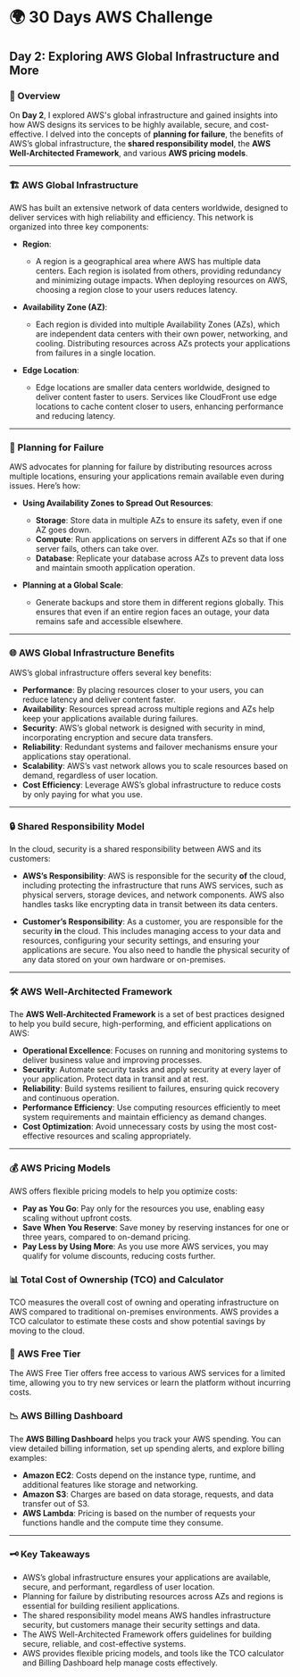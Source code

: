 # 🌍 30 Days AWS Challenge

## Day 2: Exploring AWS Global Infrastructure and More

### 📝 Overview
On **Day 2**, I explored AWS's global infrastructure and gained insights into how AWS designs its services to be highly available, secure, and cost-effective. I delved into the concepts of **planning for failure**, the benefits of AWS’s global infrastructure, the **shared responsibility model**, the **AWS Well-Architected Framework**, and various **AWS pricing models**.

---

### 🏗️ AWS Global Infrastructure
AWS has built an extensive network of data centers worldwide, designed to deliver services with high reliability and efficiency. This network is organized into three key components:

- **Region**: 
  - A region is a geographical area where AWS has multiple data centers. Each region is isolated from others, providing redundancy and minimizing outage impacts. When deploying resources on AWS, choosing a region close to your users reduces latency.

- **Availability Zone (AZ)**:
  - Each region is divided into multiple Availability Zones (AZs), which are independent data centers with their own power, networking, and cooling. Distributing resources across AZs protects your applications from failures in a single location.

- **Edge Location**:
  - Edge locations are smaller data centers worldwide, designed to deliver content faster to users. Services like CloudFront use edge locations to cache content closer to users, enhancing performance and reducing latency.

---

### 🚧 Planning for Failure
AWS advocates for planning for failure by distributing resources across multiple locations, ensuring your applications remain available even during issues. Here’s how:

- **Using Availability Zones to Spread Out Resources**:
  - **Storage**: Store data in multiple AZs to ensure its safety, even if one AZ goes down.
  - **Compute**: Run applications on servers in different AZs so that if one server fails, others can take over.
  - **Database**: Replicate your database across AZs to prevent data loss and maintain smooth application operation.

- **Planning at a Global Scale**:
  - Generate backups and store them in different regions globally. This ensures that even if an entire region faces an outage, your data remains safe and accessible elsewhere.

---

### 🌐 AWS Global Infrastructure Benefits
AWS’s global infrastructure offers several key benefits:

- **Performance**: By placing resources closer to your users, you can reduce latency and deliver content faster.
- **Availability**: Resources spread across multiple regions and AZs help keep your applications available during failures.
- **Security**: AWS’s global network is designed with security in mind, incorporating encryption and secure data transfers.
- **Reliability**: Redundant systems and failover mechanisms ensure your applications stay operational.
- **Scalability**: AWS’s vast network allows you to scale resources based on demand, regardless of user location.
- **Cost Efficiency**: Leverage AWS’s global infrastructure to reduce costs by only paying for what you use.

---

### 🔒 Shared Responsibility Model
In the cloud, security is a shared responsibility between AWS and its customers:

- **AWS’s Responsibility**: AWS is responsible for the security **of** the cloud, including protecting the infrastructure that runs AWS services, such as physical servers, storage devices, and network components. AWS also handles tasks like encrypting data in transit between its data centers.

- **Customer’s Responsibility**: As a customer, you are responsible for the security **in** the cloud. This includes managing access to your data and resources, configuring your security settings, and ensuring your applications are secure. You also need to handle the physical security of any data stored on your own hardware or on-premises.

---

### 🛠️ AWS Well-Architected Framework
The **AWS Well-Architected Framework** is a set of best practices designed to help you build secure, high-performing, and efficient applications on AWS:

- **Operational Excellence**: Focuses on running and monitoring systems to deliver business value and improving processes.
- **Security**: Automate security tasks and apply security at every layer of your application. Protect data in transit and at rest.
- **Reliability**: Build systems resilient to failures, ensuring quick recovery and continuous operation.
- **Performance Efficiency**: Use computing resources efficiently to meet system requirements and maintain efficiency as demand changes.
- **Cost Optimization**: Avoid unnecessary costs by using the most cost-effective resources and scaling appropriately.

---

### 💰 AWS Pricing Models
AWS offers flexible pricing models to help you optimize costs:

- **Pay as You Go**: Pay only for the resources you use, enabling easy scaling without upfront costs.
- **Save When You Reserve**: Save money by reserving instances for one or three years, compared to on-demand pricing.
- **Pay Less by Using More**: As you use more AWS services, you may qualify for volume discounts, reducing costs further.

### 📊 Total Cost of Ownership (TCO) and Calculator
TCO measures the overall cost of owning and operating infrastructure on AWS compared to traditional on-premises environments. AWS provides a TCO calculator to estimate these costs and show potential savings by moving to the cloud.

### 🎁 AWS Free Tier
The AWS Free Tier offers free access to various AWS services for a limited time, allowing you to try new services or learn the platform without incurring costs.

### 📉 AWS Billing Dashboard
The **AWS Billing Dashboard** helps you track your AWS spending. You can view detailed billing information, set up spending alerts, and explore billing examples:

- **Amazon EC2**: Costs depend on the instance type, runtime, and additional features like storage and networking.
- **Amazon S3**: Charges are based on data storage, requests, and data transfer out of S3.
- **AWS Lambda**: Pricing is based on the number of requests your functions handle and the compute time they consume.

---

### 🗝️ Key Takeaways
- AWS’s global infrastructure ensures your applications are available, secure, and performant, regardless of user location.
- Planning for failure by distributing resources across AZs and regions is essential for building resilient applications.
- The shared responsibility model means AWS handles infrastructure security, but customers manage their security settings and data.
- The AWS Well-Architected Framework offers guidelines for building secure, reliable, and cost-effective systems.
- AWS provides flexible pricing models, and tools like the TCO calculator and Billing Dashboard help manage costs effectively.